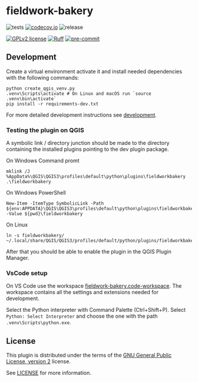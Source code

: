 # fieldwork-bakery
![tests](https://github.com/j-osephlong/fieldwork-bakery/workflows/Tests/badge.svg)
[![codecov.io](https://codecov.io/github/j-osephlong/fieldwork-bakery/coverage.svg?branch=main)](https://codecov.io/github/j-osephlong/fieldwork-bakery?branch=main)
![release](https://github.com/j-osephlong/fieldwork-bakery/workflows/Release/badge.svg)

[![GPLv2 license](https://img.shields.io/badge/License-GPLv2-blue.svg)](https://www.gnu.org/licenses/old-licenses/gpl-2.0.en.html)
[![Ruff](https://img.shields.io/endpoint?url=https://raw.githubusercontent.com/astral-sh/ruff/main/assets/badge/v2.json)](https://github.com/astral-sh/ruff)
[![pre-commit](https://img.shields.io/badge/pre--commit-enabled-brightgreen?logo=pre-commit&logoColor=white)](https://github.com/pre-commit/pre-commit)

## Development

Create a virtual environment activate it and install needed dependencies with the following commands:
```console
python create_qgis_venv.py
.venv\Scripts\activate # On Linux and macOS run `source .venv\bin\activate`
pip install -r requirements-dev.txt
```

For more detailed development instructions see [development](docs/development.md).

### Testing the plugin on QGIS

A symbolic link / directory junction should be made to the directory containing the installed plugins pointing to the dev plugin package.

On Windows Command promt
```console
mklink /J %AppData%\QGIS\QGIS3\profiles\default\python\plugins\fieldworkbakery .\fieldworkbakery
```

On Windows PowerShell
```console
New-Item -ItemType SymbolicLink -Path ${env:APPDATA}\QGIS\QGIS3\profiles\default\python\plugins\fieldworkbakery -Value ${pwd}\fieldworkbakery
```

On Linux
```console
ln -s fieldworkbakery/ ~/.local/share/QGIS/QGIS3/profiles/default/python/plugins/fieldworkbakery
```

After that you should be able to enable the plugin in the QGIS Plugin Manager.

### VsCode setup

On VS Code use the workspace [fieldwork-bakery.code-workspace](fieldwork-bakery.code-workspace).
The workspace contains all the settings and extensions needed for development.

Select the Python interpreter with Command Palette (Ctrl+Shift+P). Select `Python: Select Interpreter` and choose
the one with the path `.venv\Scripts\python.exe`.

## License
This plugin is distributed under the terms of the [GNU General Public License, version 2](https://www.gnu.org/licenses/old-licenses/gpl-2.0.en.html) license.

See [LICENSE](LICENSE) for more information.
